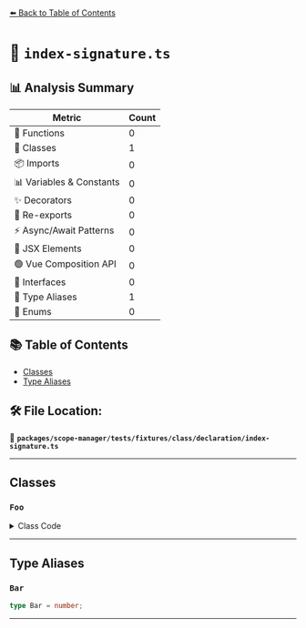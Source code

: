[⬅️ Back to Table of Contents](../../../../../../index.md)

# 📄 `index-signature.ts`

## 📊 Analysis Summary

| Metric | Count |
|--------|-------|
| 🔧 Functions | 0 |
| 🧱 Classes | 1 |
| 📦 Imports | 0 |
| 📊 Variables & Constants | 0 |
| ✨ Decorators | 0 |
| 🔄 Re-exports | 0 |
| ⚡ Async/Await Patterns | 0 |
| 💠 JSX Elements | 0 |
| 🟢 Vue Composition API | 0 |
| 📐 Interfaces | 0 |
| 📑 Type Aliases | 1 |
| 🎯 Enums | 0 |

## 📚 Table of Contents

- [Classes](#classes)
- [Type Aliases](#type-aliases)

## 🛠️ File Location:
📂 **`packages/scope-manager/tests/fixtures/class/declaration/index-signature.ts`**


---

## Classes

### `Foo`

<details><summary>Class Code</summary>

```ts
class Foo {
  [x: string]: any;
  [y: Bar]: string;
  [z: symbol]: Foo;
}
```
</details>


---

## Type Aliases

### `Bar`

```ts
type Bar = number;
```


---